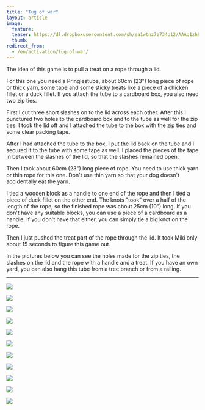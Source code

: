 ```yaml
---
title: "Tug of war"
layout: article
image:
  feature:
  teaser: https://dl.dropboxusercontent.com/sh/ea1wtnz7z734o12/AAAq1zh9M8OuYs6Bh34ygcDqa/aktivointi/koydenveto/DSC55402-245px.jpg
  thumb:
redirect_from:
  - /en/activation/tug-of-war/
---
```


The idea of this game is to pull a treat on a rope through a lid.

For this one you need a Pringlestube, about 60cm (23") long piece of rope or thick yarn, some tape and some sticky treats like a piece of a chicken fillet or a duck fillet. If you attach the tube to a cardboard box, you also need two zip ties.

First I cut three short slashes on to the lid across each other. After this I punctured two holes to the cardboard box and to the tube as well for the zip ties. I took the lid off and I attached the tube to the box with the zip ties and some clear packing tape.

After I had attached the tube to the box, I put the lid back on the tube and I secured it to the tube with some tape as well. I placed the pieces of the tape in between the slashes of the lid, so that the slashes remained open.

Then I took about 60cm (23") long piece of rope. You need to use thick yarn or thin rope for this one. Don't use thin yarn so that your dog doesn't accidentally eat the yarn.

I tied a wooden block as a handle to one end of the rope and then I tied a piece of duck fillet on the other end. The knots "took" over a half of the length of the rope, so the finished rope was about 25cm (10") long. If you don't have any suitable blocks, you can use a piece of a cardboard as a handle. If you don't have that either, you can simply tie a big knot on the rope.

Then I just pushed the treat part of the rope through the lid. It took Miki only about 15 seconds to figure this game out.

In the pictures below you can see the holes made for the zip ties, the slashes on the lid and the rope with a handle and a treat. If you have an own yard, you can also hang this tube from a tree branch or from a railing.

---

[![](https://dl.dropboxusercontent.com/sh/ea1wtnz7z734o12/AABm4ChXIrjcGZwPFDY085X-a/aktivointi/koydenveto/DSC55402-800px.jpg)](https://dl.dropboxusercontent.com/sh/ea1wtnz7z734o12/AAC8rP6jBrGl3RCUB4j82Qa2a/aktivointi/koydenveto/DSC55402.jpg)

[![](https://dl.dropboxusercontent.com/sh/ea1wtnz7z734o12/AAANeQly8cNCdLWCQ3Fp-7zna/aktivointi/koydenveto/DSC55407-800px.jpg)](https://dl.dropboxusercontent.com/sh/ea1wtnz7z734o12/AADLn9A0d0b2AEvUQMqwYoCMa/aktivointi/koydenveto/DSC55407.jpg)

[![](https://dl.dropboxusercontent.com/sh/ea1wtnz7z734o12/AADZVTLo_fl91n6pF03nO_Dca/aktivointi/koydenveto/DSC55420-800px.jpg)](https://dl.dropboxusercontent.com/sh/ea1wtnz7z734o12/AACmJ3mAadKGDmqG46KBsYgZa/aktivointi/koydenveto/DSC55420.jpg)

[![](https://dl.dropboxusercontent.com/sh/ea1wtnz7z734o12/AABi0pTfFf6Js97N8ZEwJ5xVa/aktivointi/koydenveto/DSC55426-800px.jpg)](https://dl.dropboxusercontent.com/sh/ea1wtnz7z734o12/AAByI4eGTeVnqQaN9JGC5RNxa/aktivointi/koydenveto/DSC55426.jpg)

[![](https://dl.dropboxusercontent.com/sh/ea1wtnz7z734o12/AABIwbdu8T-WIA9FpEL27eRqa/aktivointi/koydenveto/DSC55432-800px.jpg)](https://dl.dropboxusercontent.com/sh/ea1wtnz7z734o12/AAD4f41nfyxedrBA5wtS2wxDa/aktivointi/koydenveto/DSC55432.jpg)

[![](https://dl.dropboxusercontent.com/sh/ea1wtnz7z734o12/AADK1vuS7KBG6f_6NBOmjjmda/aktivointi/koydenveto/DSC55510-800px.jpg)](https://dl.dropboxusercontent.com/sh/ea1wtnz7z734o12/AACgx2-kUx_iETqCwqvv1N6Ua/aktivointi/koydenveto/DSC55510.jpg)

[![](https://dl.dropboxusercontent.com/sh/ea1wtnz7z734o12/AAAq3rggCT__LjHfF0VpTxRKa/aktivointi/koydenveto/DSC55453-800px.jpg)](https://dl.dropboxusercontent.com/sh/ea1wtnz7z734o12/AADJt2yF1QPyY1EY3U99TVu-a/aktivointi/koydenveto/DSC55453.jpg)

[![](https://dl.dropboxusercontent.com/sh/ea1wtnz7z734o12/AAC8UBg-R97JClM5kUIVQSOCa/aktivointi/koydenveto/DSC55476-800px.jpg)](https://dl.dropboxusercontent.com/sh/ea1wtnz7z734o12/AAAD70OxxTVtIkG447DUXusva/aktivointi/koydenveto/DSC55476.jpg)

[![](https://dl.dropboxusercontent.com/sh/ea1wtnz7z734o12/AABIb5FmQfK8AL3PH9tX4kQga/aktivointi/koydenveto/DSC55478-800px.jpg)](https://dl.dropboxusercontent.com/sh/ea1wtnz7z734o12/AAALA6gSrR6dbegzJy_LRsnaa/aktivointi/koydenveto/DSC55478.jpg)

[![](https://dl.dropboxusercontent.com/sh/ea1wtnz7z734o12/AAAC88jikS590A75RouBw9bUa/aktivointi/koydenveto/DSC55386-800px.jpg)](https://dl.dropboxusercontent.com/sh/ea1wtnz7z734o12/AABCQYxhyiDpAiICmN_hIGqta/aktivointi/koydenveto/DSC55386.jpg)

[![](https://dl.dropboxusercontent.com/sh/ea1wtnz7z734o12/AAAJPhToX7FlrkuuxPRohCTGa/aktivointi/koydenveto/DSC55401-800px.jpg)](https://dl.dropboxusercontent.com/sh/ea1wtnz7z734o12/AADLeQkaBhVmQ5c3jLGNS2aNa/aktivointi/koydenveto/DSC55401.jpg)
